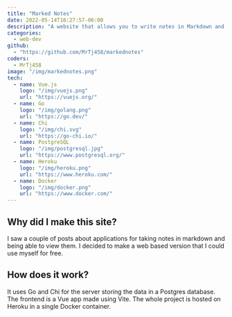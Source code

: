 ```yaml
---
title: "Marked Notes"
date: 2022-05-14T16:27:57-06:00
description: "A website that allows you to write notes in Markdown and view them rendered as HTML."
categories:
  - web-dev
github:
  - "https://github.com/MrTj458/markednotes"
coders:
  - MrTj458
image: "/img/markednotes.png"
tech:
  - name: Vue.js
    logo: "/img/vuejs.png"
    url: "https://vuejs.org/"
  - name: Go
    logo: "/img/golang.png"
    url: "https://go.dev/"
  - name: Chi
    logo: "/img/chi.svg"
    url: "https://go-chi.io/"
  - name: PostgreSQL
    logo: "/img/postgresql.jpg"
    url: "https://www.postgresql.org/"
  - name: Heroku
    logo: "/img/heroku.png"
    url: "https://www.heroku.com/"
  - name: Docker
    logo: "/img/docker.png"
    url: "https://www.docker.com/"
---
```


## Why did I make this site?

I saw a couple of posts about applications for taking notes in markdown and being able to view them. I decided to make a web based version that I could use myself for free.

## How does it work?

It uses Go and Chi for the server storing the data in a Postgres database. The frontend is a Vue app made using Vite. The whole project is hosted on Heroku in a single Docker container.
